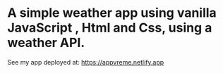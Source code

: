 # A simple weather app using vanilla JavaScript , Html and Css, using a weather API.
See my app deployed at: https://appvreme.netlify.app

